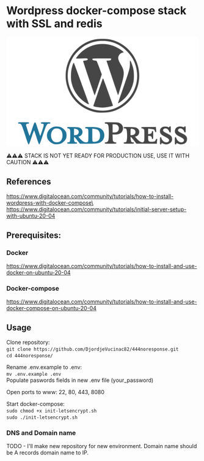 # Wordpress docker-compose stack with SSL and redis
![WP](GitHub-Mark2.png)

⚠️⚠️⚠️ STACK IS NOT YET READY FOR PRODUCTION USE, USE IT WITH CAUTION ⚠️⚠️⚠️
## References
https://www.digitalocean.com/community/tutorials/how-to-install-wordpress-with-docker-compose\
https://www.digitalocean.com/community/tutorials/initial-server-setup-with-ubuntu-20-04
## Prerequisites:
### Docker
https://www.digitalocean.com/community/tutorials/how-to-install-and-use-docker-on-ubuntu-20-04
### Docker-compose
https://www.digitalocean.com/community/tutorials/how-to-install-and-use-docker-compose-on-ubuntu-20-04

## Usage

Clone repository: \
`git clone https://github.com/DjordjeVucinac82/444noresponse.git` \
`cd 444noresponse/`

Rename .env.example to .env: \
`mv .env.example .env` \
Populate paswords fields in new .env file (your_password)

Open ports to www: 22, 80, 443, 8080

Start docker-compose: \
`sudo chmod +x init-letsencrypt.sh` \
`sudo ./init-letsencrypt.sh`

### DNS and Domain name

TODO - I'll make new repository for new environment. Domain name should be A records domain name to IP.
